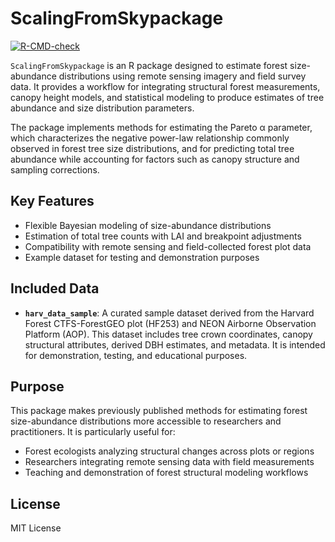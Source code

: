 # ScalingFromSkypackage

<!-- badges: start -->

[![R-CMD-check](https://github.com/ForestScaling/ScalingFromSkypackage/actions/workflows/R-CMD-check.yaml/badge.svg)](https://github.com/ForestScaling/ScalingFromSkypackage/actions/workflows/R-CMD-check.yaml)

<!-- badges: end -->


`ScalingFromSkypackage` is an R package designed to estimate forest size-abundance distributions using remote sensing imagery and field survey data. It provides a workflow for integrating structural forest measurements, canopy height models, and statistical modeling to produce estimates of tree abundance and size distribution parameters.  

The package implements methods for estimating the Pareto α parameter, which characterizes the negative power-law relationship commonly observed in forest tree size distributions, and for predicting total tree abundance while accounting for factors such as canopy structure and sampling corrections.  

## Key Features

- Flexible Bayesian modeling of size-abundance distributions  
- Estimation of total tree counts with LAI and breakpoint adjustments  
- Compatibility with remote sensing and field-collected forest plot data  
- Example dataset for testing and demonstration purposes  

## Included Data

- **`harv_data_sample`**: A curated sample dataset derived from the Harvard Forest CTFS-ForestGEO plot (HF253) and NEON Airborne Observation Platform (AOP). This dataset includes tree crown coordinates, canopy structural attributes, derived DBH estimates, and metadata. It is intended for demonstration, testing, and educational purposes.  

## Purpose

This package makes previously published methods for estimating forest size-abundance distributions more accessible to researchers and practitioners. It is particularly useful for:

- Forest ecologists analyzing structural changes across plots or regions  
- Researchers integrating remote sensing data with field measurements  
- Teaching and demonstration of forest structural modeling workflows  

## License

MIT License
